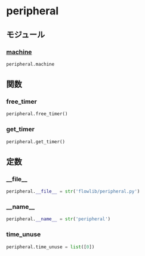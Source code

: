 # peripheral

## モジュール

### [machine](../machine/)
```python
peripheral.machine
```
## 関数
### free\_timer
```python
peripheral.free_timer()
```
### get\_timer
```python
peripheral.get_timer()
```
## 定数
### \_\_file\_\_
```python
peripheral.__file__ = str('flowlib/peripheral.py')
```
### \_\_name\_\_
```python
peripheral.__name__ = str('peripheral')
```
### time\_unuse
```python
peripheral.time_unuse = list([0])
```
